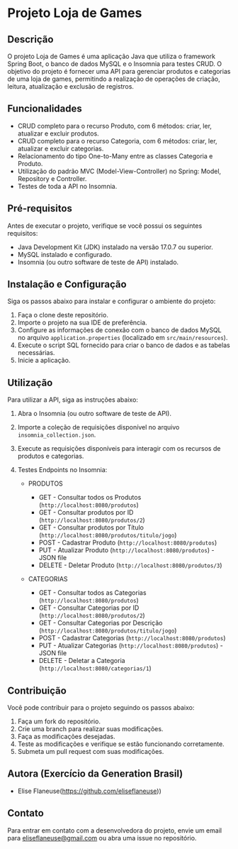 # Projeto Loja de Games

## Descrição
O projeto Loja de Games é uma aplicação Java que utiliza o framework Spring Boot, o banco de dados MySQL e o Insomnia para testes CRUD. 
O objetivo do projeto é fornecer uma API para gerenciar produtos e categorias de uma loja de games, permitindo a realização de operações de criação, 
leitura, atualização e exclusão de registros.

## Funcionalidades
- CRUD completo para o recurso Produto, com 6 métodos: criar, ler, atualizar e excluir produtos.
- CRUD completo para o recurso Categoria, com 6 métodos: criar, ler, atualizar e excluir categorias.
- Relacionamento do tipo One-to-Many entre as classes Categoria e Produto.
- Utilização do padrão MVC (Model-View-Controller) no Spring: Model, Repository e Controller.
- Testes de toda a API no Insomnia.

## Pré-requisitos
Antes de executar o projeto, verifique se você possui os seguintes requisitos:
- Java Development Kit (JDK) instalado na versão 17.0.7 ou superior.
- MySQL instalado e configurado.
- Insomnia (ou outro software de teste de API) instalado.

## Instalação e Configuração
Siga os passos abaixo para instalar e configurar o ambiente do projeto:

1. Faça o clone deste repositório.
2. Importe o projeto na sua IDE de preferência.
3. Configure as informações de conexão com o banco de dados MySQL no arquivo `application.properties` (localizado em `src/main/resources`).
4. Execute o script SQL fornecido para criar o banco de dados e as tabelas necessárias.
5. Inicie a aplicação.

## Utilização
Para utilizar a API, siga as instruções abaixo:

1. Abra o Insomnia (ou outro software de teste de API).
2. Importe a coleção de requisições disponível no arquivo `insomnia_collection.json`.
3. Execute as requisições disponíveis para interagir com os recursos de produtos e categorias.
4. Testes Endpoints no Insomnia:

   - PRODUTOS
     - GET - Consultar todos os Produtos (`http://localhost:8080/produtos`)
     - GET - Consultar produtos por ID (`http://localhost:8080/produtos/2`)
     - GET - Consultar produtos por Título (`http://localhost:8080/produtos/titulo/jogo`)
     - POST - Cadastrar Produto (`http://localhost:8080/produtos`)
     - PUT - Atualizar Produto (`http://localhost:8080/produtos`) - JSON file
     - DELETE - Deletar Produto (`http://localhost:8080/produtos/3`)

   - CATEGORIAS
     - GET - Consultar todos as Categorias (`http://localhost:8080/produtos`)
     - GET - Consultar Categorias por ID (`http://localhost:8080/produtos/2`)
     - GET - Consultar Categorias por Descrição (`http://localhost:8080/produtos/titulo/jogo`)
     - POST - Cadastrar Categorias (`http://localhost:8080/produtos`)
     - PUT - Atualizar Categorias (`http://localhost:8080/produtos`) - JSON file
     - DELETE - Deletar a Categoria (`http://localhost:8080/categorias/1`)


## Contribuição
Você pode contribuir para o projeto seguindo os passos abaixo:

1. Faça um fork do repositório.
2. Crie uma branch para realizar suas modificações.
3. Faça as modificações desejadas.
4. Teste as modificações e verifique se estão funcionando corretamente.
5. Submeta um pull request com suas modificações.

## Autora (Exercício da Generation Brasil)

- Elise Flaneuse(https://github.com/eliseflaneuse))

## Contato
Para entrar em contato com a desenvolvedora do projeto, envie um email para [eliseflaneuse@gmail.com](mailto:eliseflaneuse@gmail.com) ou abra uma issue no repositório.

